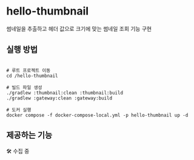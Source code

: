# hello-thumbnail
썸네일을 추출하고 헤더 값으로 크기에 맞는 썸네일 조회 기능 구현

## 실행 방법

```shell

# 루트 프로젝트 이동
cd /hello-thumbnail

# 빌드 파일 생성
./gradlew :thumbnail:clean :thumbnail:build
./gradlew :gateway:clean :gateway:build

# 도커 실행
docker compose -f docker-compose-local.yml -p hello-thumbnail up -d

```

## 제공하는 기능

🛠️ 수집 중
